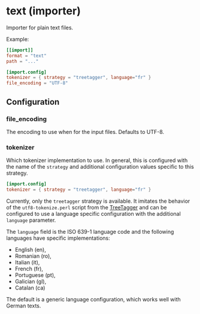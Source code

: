# text (importer)

Importer for plain text files.

Example:
```toml
[[import]]
format = "text"
path = "..."

[import.config]
tokenizer = { strategy = "treetagger", language="fr" }
file_encoding = "UTF-8"
```

## Configuration

###  file_encoding

The encoding to use when for the input files. Defaults to UTF-8.

###  tokenizer

Which tokenizer implementation to use.
In general, this is configured with the name of the `strategy` and
additional configuration values specific to this strategy.

```toml
[import.config]
tokenizer = { strategy = "treetagger", language="fr" }
```

Currently, only the `treetagger` strategy is available. It imitates the
behavior of the `utf8-tokenize.perl` script from the
[TreeTagger](https://www.cis.uni-muenchen.de/~schmid/tools/TreeTagger/)
and can be configured to use a language specific configuration with the
additional `language` parameter.

The `language` field is the ISO 639-1 language code and the following languages have specific implementations:
- English (en),
- Romanian (ro),
- Italian (it),
- French (fr),
- Portuguese (pt),
- Galician (gl),
- Catalan (ca)

The default is a generic language configuration, which works well with German texts.


